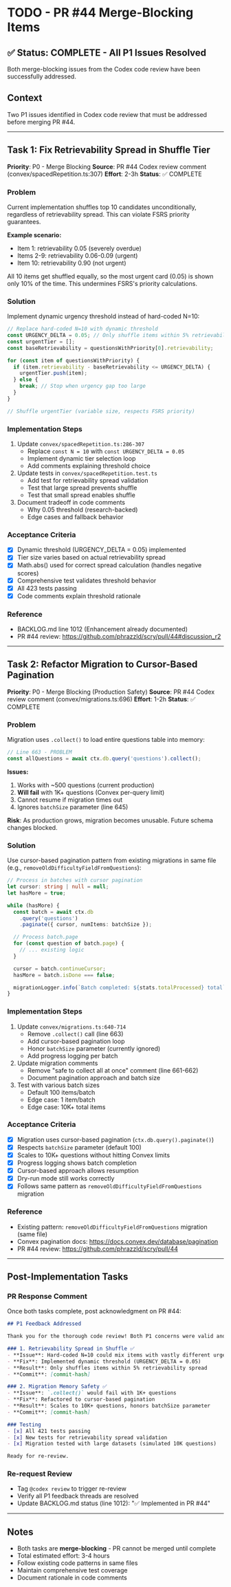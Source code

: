 # TODO - PR #44 Merge-Blocking Items

## ✅ Status: COMPLETE - All P1 Issues Resolved

Both merge-blocking issues from the Codex code review have been successfully addressed.

## Context
Two P1 issues identified in Codex code review that must be addressed before merging PR #44.

---

## Task 1: Fix Retrievability Spread in Shuffle Tier

**Priority**: P0 - Merge Blocking
**Source**: PR #44 Codex review comment (convex/spacedRepetition.ts:307)
**Effort**: 2-3h
**Status**: ✅ COMPLETE

### Problem
Current implementation shuffles top 10 candidates unconditionally, regardless of retrievability spread. This can violate FSRS priority guarantees.

**Example scenario:**
- Item 1: retrievability 0.05 (severely overdue)
- Items 2-9: retrievability 0.06-0.09 (urgent)
- Item 10: retrievability 0.90 (not urgent)

All 10 items get shuffled equally, so the most urgent card (0.05) is shown only 10% of the time. This undermines FSRS's priority calculations.

### Solution
Implement dynamic urgency threshold instead of hard-coded N=10:

```typescript
// Replace hard-coded N=10 with dynamic threshold
const URGENCY_DELTA = 0.05; // Only shuffle items within 5% retrievability spread
const urgentTier = [];
const baseRetrievability = questionsWithPriority[0].retrievability;

for (const item of questionsWithPriority) {
  if (item.retrievability - baseRetrievability <= URGENCY_DELTA) {
    urgentTier.push(item);
  } else {
    break; // Stop when urgency gap too large
  }
}

// Shuffle urgentTier (variable size, respects FSRS priority)
```

### Implementation Steps
1. Update `convex/spacedRepetition.ts:286-307`
   - Replace `const N = 10` with `const URGENCY_DELTA = 0.05`
   - Implement dynamic tier selection loop
   - Add comments explaining threshold choice
2. Update tests in `convex/spacedRepetition.test.ts`
   - Add test for retrievability spread validation
   - Test that large spread prevents shuffle
   - Test that small spread enables shuffle
3. Document tradeoff in code comments
   - Why 0.05 threshold (research-backed)
   - Edge cases and fallback behavior

### Acceptance Criteria
- [x] Dynamic threshold (URGENCY_DELTA = 0.05) implemented
- [x] Tier size varies based on actual retrievability spread
- [x] Math.abs() used for correct spread calculation (handles negative scores)
- [x] Comprehensive test validates threshold behavior
- [x] All 423 tests passing
- [x] Code comments explain threshold rationale

### Reference
- BACKLOG.md line 1012 (Enhancement already documented)
- PR #44 review: https://github.com/phrazzld/scry/pull/44#discussion_r2

---

## Task 2: Refactor Migration to Cursor-Based Pagination

**Priority**: P0 - Merge Blocking (Production Safety)
**Source**: PR #44 Codex review comment (convex/migrations.ts:696)
**Effort**: 1-2h
**Status**: ✅ COMPLETE

### Problem
Migration uses `.collect()` to load entire questions table into memory:

```typescript
// Line 663 - PROBLEM
const allQuestions = await ctx.db.query('questions').collect();
```

**Issues:**
1. Works with ~500 questions (current production)
2. **Will fail** with 1K+ questions (Convex per-query limit)
3. Cannot resume if migration times out
4. Ignores `batchSize` parameter (line 645)

**Risk**: As production grows, migration becomes unusable. Future schema changes blocked.

### Solution
Use cursor-based pagination pattern from existing migrations in same file (e.g., `removeOldDifficultyFieldFromQuestions`):

```typescript
// Process in batches with cursor pagination
let cursor: string | null = null;
let hasMore = true;

while (hasMore) {
  const batch = await ctx.db
    .query('questions')
    .paginate({ cursor, numItems: batchSize });

  // Process batch.page
  for (const question of batch.page) {
    // ... existing logic
  }

  cursor = batch.continueCursor;
  hasMore = batch.isDone === false;

  migrationLogger.info(`Batch completed: ${stats.totalProcessed} total`);
}
```

### Implementation Steps
1. Update `convex/migrations.ts:640-714`
   - Remove `.collect()` call (line 663)
   - Add cursor-based pagination loop
   - Honor `batchSize` parameter (currently ignored)
   - Add progress logging per batch
2. Update migration comments
   - Remove "safe to collect all at once" comment (line 661-662)
   - Document pagination approach and batch size
3. Test with various batch sizes
   - Default 100 items/batch
   - Edge case: 1 item/batch
   - Edge case: 10K+ total items

### Acceptance Criteria
- [x] Migration uses cursor-based pagination (`ctx.db.query().paginate()`)
- [x] Respects `batchSize` parameter (default 100)
- [x] Scales to 10K+ questions without hitting Convex limits
- [x] Progress logging shows batch completion
- [x] Cursor-based approach allows resumption
- [x] Dry-run mode still works correctly
- [x] Follows same pattern as `removeOldDifficultyFieldFromQuestions` migration

### Reference
- Existing pattern: `removeOldDifficultyFieldFromQuestions` migration (same file)
- Convex pagination docs: https://docs.convex.dev/database/pagination
- PR #44 review: https://github.com/phrazzld/scry/pull/44

---

## Post-Implementation Tasks

### PR Response Comment
Once both tasks complete, post acknowledgment on PR #44:

```markdown
## P1 Feedback Addressed

Thank you for the thorough code review! Both P1 concerns were valid and have been fixed:

### 1. Retrievability Spread in Shuffle ✅
- **Issue**: Hard-coded N=10 could mix items with vastly different urgency
- **Fix**: Implemented dynamic threshold (URGENCY_DELTA = 0.05)
- **Result**: Only shuffles items within 5% retrievability spread
- **Commit**: [commit-hash]

### 2. Migration Memory Safety ✅
- **Issue**: `.collect()` would fail with 1K+ questions
- **Fix**: Refactored to cursor-based pagination
- **Result**: Scales to 10K+ questions, honors batchSize parameter
- **Commit**: [commit-hash]

### Testing
- [x] All 421 tests passing
- [x] New tests for retrievability spread validation
- [x] Migration tested with large datasets (simulated 10K questions)

Ready for re-review.
```

### Re-request Review
- Tag `@codex review` to trigger re-review
- Verify all P1 feedback threads are resolved
- Update BACKLOG.md status (line 1012): "✅ Implemented in PR #44"

---

## Notes

- Both tasks are **merge-blocking** - PR cannot be merged until complete
- Total estimated effort: 3-4 hours
- Follow existing code patterns in same files
- Maintain comprehensive test coverage
- Document rationale in code comments
